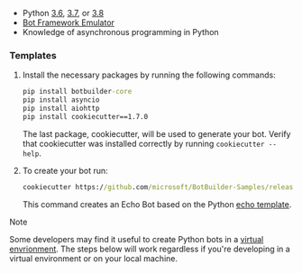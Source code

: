 <!-- Include under "Prerequisites" header
bot-builder-tutorial-create-basic-bot.md and bot-builder-python-quickstart.md -->

- Python [3.6](https://www.python.org/downloads/release/python-369/), [3.7](https://www.python.org/downloads/release/python-375/), or [3.8](https://www.python.org/downloads/release/python-383/)
- [Bot Framework Emulator](https://aka.ms/bot-framework-emulator-readme)
- Knowledge of asynchronous programming in Python
### Templates

1. Install the necessary packages by running the following commands:

    ```cmd
    pip install botbuilder-core
    pip install asyncio
    pip install aiohttp
    pip install cookiecutter==1.7.0
    ```

    The last package, cookiecutter, will be used to generate your bot. Verify that cookiecutter was installed correctly by running `cookiecutter --help`.

1. To create your bot run:

    ```cmd
    cookiecutter https://github.com/microsoft/BotBuilder-Samples/releases/download/Templates/echo.zip
    ```

    This command creates an Echo Bot based on the Python [echo template](https://github.com/microsoft/BotBuilder-Samples/tree/master/generators/python/app/templates/echo).

>[!NOTE]
>
> Some developers may find it useful to create Python bots in a [virtual envrionment](https://docs.python.org/3/library/venv.html). The steps below will work regardless if you're developing in a virtual environment or on your local machine.

